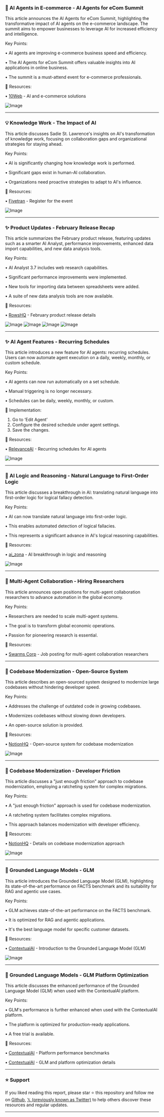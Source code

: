 ### 🚀 AI Agents in E-commerce - AI Agents for eCom Summit

This article announces the AI Agents for eCom Summit, highlighting the transformative impact of AI agents on the e-commerce landscape.  The summit aims to empower businesses to leverage AI for increased efficiency and intelligence.


Key Points:

• AI agents are improving e-commerce business speed and efficiency.


• The AI Agents for eCom Summit offers valuable insights into AI applications in online business.


• The summit is a must-attend event for e-commerce professionals.


🔗 Resources:

• [10Web](https://x.com/10Web_io) - AI and e-commerce solutions

![Image](https://pbs.twimg.com/media/GlSCEydX0AAzviM?format=jpg&name=small)



---

### 💡 Knowledge Work - The Impact of AI

This article discusses Sadie St. Lawrence's insights on AI's transformation of knowledge work, focusing on collaboration gaps and organizational strategies for staying ahead.


Key Points:

• AI is significantly changing how knowledge work is performed.


•  Significant gaps exist in human-AI collaboration.


• Organizations need proactive strategies to adapt to AI's influence.



🔗 Resources:

• [Fivetran](https://5tran.co/41ji8JN) - Register for the event

![Image](https://pbs.twimg.com/media/GlSAHSlWsAAaC-t?format=jpg&name=small)



---

### ✨ Product Updates - February Release Recap

This article summarizes the February product release, featuring updates such as a smarter AI Analyst, performance improvements, enhanced data import capabilities, and new data analysis tools.


Key Points:

• AI Analyst 3.7 includes web research capabilities.


• Significant performance improvements were implemented.


• New tools for importing data between spreadsheets were added.


• A suite of new data analysis tools are now available.


🔗 Resources:

• [RowsHQ](https://x.com/RowsHQ/status/1897278876029534261) - February product release details

![Image](https://pbs.twimg.com/media/GlR86oPXcAAnDu7?format=jpg&name=360x360)
![Image](https://pbs.twimg.com/media/GlR8_2jW0AAWhVT?format=jpg&name=360x360)
![Image](https://pbs.twimg.com/media/GlR9CAgXMAAKjzb?format=jpg&name=360x360)
![Image](https://pbs.twimg.com/media/GlR9D3YXkAALIF4?format=jpg&name=360x360)



---

### ✨ AI Agent Features - Recurring Schedules

This article introduces a new feature for AI agents: recurring schedules.  Users can now automate agent execution on a daily, weekly, monthly, or custom schedule.


Key Points:

• AI agents can now run automatically on a set schedule.


•  Manual triggering is no longer necessary.


• Schedules can be daily, weekly, monthly, or custom.



🚀 Implementation:

1. Go to ‘Edit Agent’
2. Configure the desired schedule under agent settings.
3. Save the changes.


🔗 Resources:

• [RelevanceAI](https://x.com/RelevanceAI_/status/1897086882057740560) - Recurring schedules for AI agents

![Image](https://pbs.twimg.com/media/GlPOJxba4AIYZGy?format=jpg&name=small)



---

### 🤖 AI Logic and Reasoning - Natural Language to First-Order Logic

This article discusses a breakthrough in AI: translating natural language into first-order logic for logical fallacy detection.


Key Points:

• AI can now translate natural language into first-order logic.


• This enables automated detection of logical fallacies.


•  This represents a significant advance in AI's logical reasoning capabilities.


🔗 Resources:

• [ai_zona](https://x.com/ai_zona/status/1897075527371882694) - AI breakthrough in logic and reasoning

![Image](https://pbs.twimg.com/media/GlPEItCXMAAi-cJ?format=jpg&name=small)



---

### 🤖 Multi-Agent Collaboration - Hiring Researchers

This article announces open positions for multi-agent collaboration researchers to advance automation in the global economy.


Key Points:

•  Researchers are needed to scale multi-agent systems.


• The goal is to transform global economic operations.


•  Passion for pioneering research is essential.



🔗 Resources:

• [Swarms Corp](https://x.com/swarms_corp/status/1897005126151545280) - Job posting for multi-agent collaboration researchers


---

### 🤖 Codebase Modernization - Open-Source System

This article describes an open-sourced system designed to modernize large codebases without hindering developer speed.


Key Points:

• Addresses the challenge of outdated code in growing codebases.


• Modernizes codebases without slowing down developers.


•  An open-source solution is provided.


🔗 Resources:

• [NotionHQ](https://x.com/NotionHQ/status/1897000991326920997) - Open-source system for codebase modernization

![Image](https://pbs.twimg.com/media/GlN-Mq3XgAA9ixx?format=png&name=small)



---

### 🤖 Codebase Modernization - Developer Friction

This article discusses a "just enough friction" approach to codebase modernization, employing a ratcheting system for complex migrations.


Key Points:

•  A "just enough friction" approach is used for codebase modernization.


•  A ratcheting system facilitates complex migrations.


•  This approach balances modernization with developer efficiency.


🔗 Resources:

• [NotionHQ](https://x.com/NotionHQ/status/1897001009098186967) - Details on codebase modernization approach

![Image](https://pbs.twimg.com/media/GlN_z5ya4AISplB?format=jpg&name=small)



---

### 🤖 Grounded Language Models - GLM

This article introduces the Grounded Language Model (GLM), highlighting its state-of-the-art performance on FACTS benchmark and its suitability for RAG and agentic use cases.


Key Points:

• GLM achieves state-of-the-art performance on the FACTS benchmark.


•  It is optimized for RAG and agentic applications.


•  It's the best language model for specific customer datasets.


🔗 Resources:

• [ContextualAI](https://x.com/ContextualAI/status/1896969141392916499) - Introduction to the Grounded Language Model (GLM)

![Image](https://pbs.twimg.com/media/GlNjYZjXMAE-tto?format=png&name=small)



---

### 🤖 Grounded Language Models - GLM Platform Optimization

This article discusses the enhanced performance of the Grounded Language Model (GLM) when used with the ContextualAI platform.


Key Points:

• GLM's performance is further enhanced when used with the ContextualAI platform.


• The platform is optimized for production-ready applications.


• A free trial is available.


🔗 Resources:

• [ContextualAI](https://contextual.ai/blog/platform-benchmarks-2025/) - Platform performance benchmarks

• [ContextualAI](https://x.com/ContextualAI/status/1896969212205392242) - GLM and platform optimization details


---

### ⭐️ Support

If you liked reading this report, please star ⭐️ this repository and follow me on [Github](https://github.com/Drix10), [𝕏 (previously known as Twitter)](https://x.com/DRIX_10_) to help others discover these resources and regular updates.

---